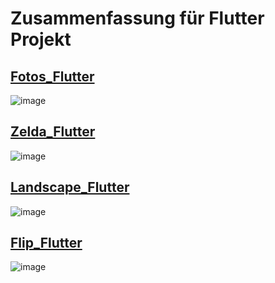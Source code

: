 # Zusammenfassung für Flutter Projekt

## [Fotos_Flutter](https://github.com/ly05010419/Fotos_Flutter) 

![image](https://github.com/ly05010419/Fotos_Flutter/blob/master/show.gif?raw=true)


## [Zelda_Flutter](https://github.com/ly05010419/Zelda) 
![image](https://github.com/ly05010419/Zelda_Flutter/blob/master/screenshot.png?raw=true)


## [Landscape_Flutter](https://github.com/ly05010419/Landscape_Flutter) 
![image](https://github.com/ly05010419/Landscape_Flutter/blob/master/show.gif?raw=true)


## [Flip_Flutter](https://github.com/ly05010419/Flip_Flutter) 
![image](https://github.com/ly05010419/Flip_Flutter/blob/master/show.gif?raw=true)
